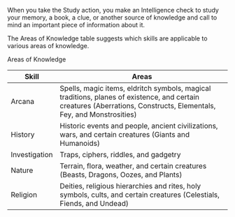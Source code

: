 When you take the Study action, you make an Intelligence check to study your memory, a book, a clue, or another source of knowledge and call to mind an important piece of information about it.

The Areas of Knowledge table suggests which skills are applicable to various areas of knowledge.

Areas of Knowledge

|Skill|Areas|
|---|---|
|Arcana|Spells, magic items, eldritch symbols, magical traditions, planes of existence, and certain creatures (Aberrations, Constructs, Elementals, Fey, and Monstrosities)|
|History|Historic events and people, ancient civilizations, wars, and certain creatures (Giants and Humanoids)|
|Investigation|Traps, ciphers, riddles, and gadgetry|
|Nature|Terrain, flora, weather, and certain creatures (Beasts, Dragons, Oozes, and Plants)|
|Religion|Deities, religious hierarchies and rites, holy symbols, cults, and certain creatures (Celestials, Fiends, and Undead)|